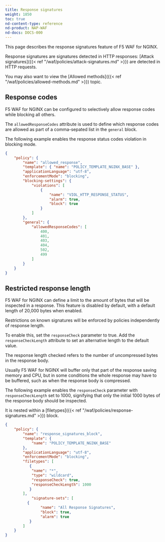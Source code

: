 ```yaml
---
title: Response signatures
weight: 1850
toc: true
nd-content-type: reference
nd-product: NAP-WAF
nd-docs: DOCS-000
---
```


This page describes the response signatures feature of F5 WAF for NGINX.

Response signatures are signatures detected in HTTP responses: [Attack signatures]({{< ref "/waf/policies/attack-signatures.md" >}}) are detected in HTTP requests.

You may also want to view the [Allowed methods]({{< ref "/waf/policies/allowed-methods.md" >}}) topic.

## Response codes

F5 WAF for NGINX can be configured to selectively allow response codes while blocking all others.

The `allowedResponseCodes` attribute is used to define which response codes are allowed as part of a comma-sepated list in the `general` block.

The following example enables the response status codes violation in blocking mode. 

```json
{
    "policy": {
        "name": "allowed_response",
        "template": { "name": "POLICY_TEMPLATE_NGINX_BASE" },
        "applicationLanguage": "utf-8",
        "enforcementMode": "blocking",
        "blocking-settings": {
            "violations": [
                {
                    "name": "VIOL_HTTP_RESPONSE_STATUS",
                    "alarm": true,
                    "block": true
                }
            ]
        },
        "general": {
            "allowedResponseCodes": [
                400,
                401,
                403,
                404,
                502,
                499
            ]
        }
    }
}
```

## Restricted response length

F5 WAF for NGINX can define a limit to the amount of bytes that will be inspected in a response. This feature is disabled by default, with a default length of 20,000 bytes when enabled.

Restrictions on known signatures will be enforced by policies independently of response length.

To enable this, set the `responseCheck` parameter to true. Add the `responseCheckLength` attribute to set an alternative length to the default value.

The response length checked refers to the number of uncompressed bytes in the response body. 

Usually F5 WAF for NGINX will buffer only that part of the response saving memory and CPU, but in some conditions the whole response may have to be buffered, such as when the response body is compressed.

The following example enables the `responseCheck` parameter with `responseCheckLength` set to 1000, signifying that only the initial 1000 bytes of the response body should be inspected.

It is nested within a [filetypes]({{< ref "/waf/policies/response-signatures.md" >}}) block.

```json {hl_lines=[9, 13, 14]}
{
    "policy": {
        "name": "response_signatures_block",
        "template": {
            "name": "POLICY_TEMPLATE_NGINX_BASE"
        },
        "applicationLanguage": "utf-8",
        "enforcementMode": "blocking",
        "filetypes": [
           {
            "name": "*",
            "type": "wildcard",
            "responseCheck": true,
		    "responseCheckLength": 1000
           }
        ],
            "signature-sets": [
          {
                "name": "All Response Signatures",
                "block": true,
                "alarm": true
           }
        ]
    }
}
```
